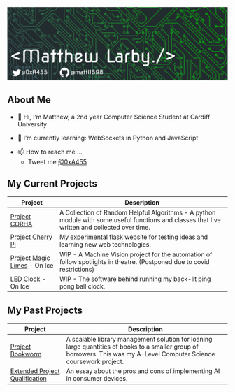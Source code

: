 ![Header](https://github.com/mattl1598/mattl1598/blob/7d9b25e0c41d5b2ff121783bdf1d25add6412a22/banner%20v1.png "Header")

## About Me

- 👋 Hi, I’m Matthew, a 2nd year Computer Science Student at Cardiff University
<!--- - 👀 I’m interested in ...--->
- 🌱 I’m currently learning: WebSockets in Python and JavaScript 
<!--- - 💞️ I’m looking to collaborate on ...--->
- 📫 How to reach me ...
	* Tweet me [@0xA455](https://twitter.com/0xA455)

## My Current Projects
 Project | Description
 --- | --- 
[Project CORHA](project-corha) | A Collection of Random Helpful Algorithms - A python module with some useful functions and classes that I've written and collected over time.
[Project Cherry Pi](project-cherry-pi) | My experimental flask website for testing ideas and learning new web technologies.
[Project Magic Limes](project-magic-limes) - On Ice | WIP - A Machine Vision project for the automation of follow spotlights in theatre. (Postponed due to covid restrictions)
[LED Clock](led-clock) - On Ice | WIP - The software behind running my back-lit ping pong ball clock.


## My Past Projects

 Project | Description
 --- | --- 
[Project Bookworm](Project-Bookworm) | A scalable library management solution for loaning large quantities of books to a smaller group of borrowers. This was my A-Level Computer Science coursework project.
[Extended Project Qualification](EPQ) | An essay about the pros and cons of implementing AI in consumer devices.
<!---
mattl1598/mattl1598 is a ✨ special ✨ repository because its `README.md` (this file) appears on your GitHub profile.
You can click the Preview link to take a look at your changes.
--->
